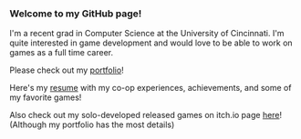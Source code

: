 ### Welcome to my GitHub page!

I'm a recent grad in Computer Science at the University of Cincinnati. I'm quite interested in game development and would love to be able to work on games as a full time career.

Please check out my [portfolio](https://emichalski2000.wixsite.com/ericmichalski)!

Here's my [resume](https://github.com/ericmichalski/About-Me/blob/main/EricMichalski_Resume.pdf) with my co-op experiences, achievements, and some of my favorite games!

Also check out my solo-developed released games on itch.io page [here](https://eric-michalski.itch.io/)! (Although my portfolio has the most details)
